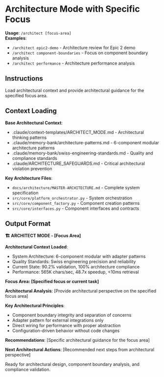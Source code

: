 # Architecture Mode with Specific Focus

**Usage**: `/architect [focus-area]`  
**Examples**: 
- `/architect epic2-demo` - Architecture review for Epic 2 demo
- `/architect component-boundaries` - Focus on component boundary analysis
- `/architect performance` - Architecture performance analysis

## Instructions

Load architectural context and provide architectural guidance for the specified focus area.

## Context Loading

**Base Architectural Context**:
- .claude/context-templates/ARCHITECT_MODE.md - Architectural thinking patterns
- .claude/memory-bank/architecture-patterns.md - 6-component modular architecture patterns
- .claude/memory-bank/swiss-engineering-standards.md - Quality and compliance standards
- .claude/ARCHITECTURE_SAFEGUARDS.md - Critical architectural violation prevention

**Key Architecture Files**:
- `docs/architecture/MASTER-ARCHITECTURE.md` - Complete system specification
- `src/core/platform_orchestrator.py` - System orchestration
- `src/core/component_factory.py` - Component creation patterns
- `src/core/interfaces.py` - Component interfaces and contracts

## Output Format

**🏗️ ARCHITECT MODE - [Focus Area]**

**Architectural Context Loaded**:
- System Architecture: 6-component modular with adapter patterns
- Quality Standards: Swiss engineering precision and reliability
- Current State: 90.2% validation, 100% architecture compliance
- Performance: 565K chars/sec, 48.7x speedup, <10ms retrieval

**Focus Area: [Specified focus or current task]**

**Architectural Analysis**:
[Provide architectural perspective on the specified focus area]

**Key Architectural Principles**:
- Component boundary integrity and separation of concerns
- Adapter pattern for external integrations only
- Direct wiring for performance with proper abstraction
- Configuration-driven behavior without code changes

**Recommendations**:
[Specific architectural guidance for the focus area]

**Next Architectural Actions**:
[Recommended next steps from architectural perspective]

Ready for architectural design, component boundary analysis, and compliance validation.